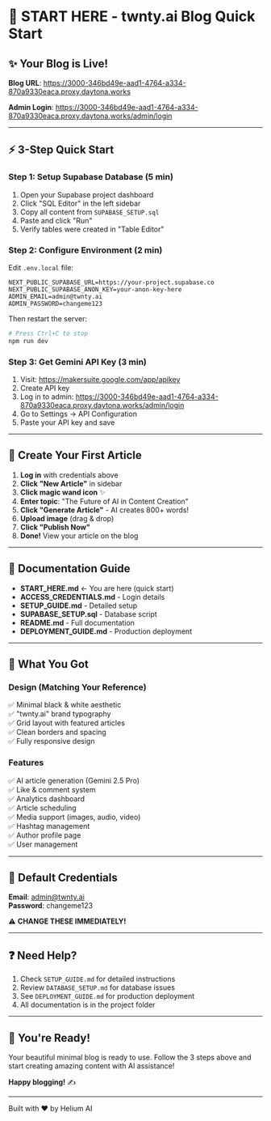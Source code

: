 # 🚀 START HERE - twnty.ai Blog Quick Start

## ✨ Your Blog is Live!

**Blog URL**: https://3000-346bd49e-aad1-4764-a334-870a9330eaca.proxy.daytona.works

**Admin Login**: https://3000-346bd49e-aad1-4764-a334-870a9330eaca.proxy.daytona.works/admin/login

---

## ⚡ 3-Step Quick Start

### Step 1: Setup Supabase Database (5 min)

1. Open your Supabase project dashboard
2. Click "SQL Editor" in the left sidebar
3. Copy all content from `SUPABASE_SETUP.sql`
4. Paste and click "Run"
5. Verify tables were created in "Table Editor"

### Step 2: Configure Environment (2 min)

Edit `.env.local` file:

```env
NEXT_PUBLIC_SUPABASE_URL=https://your-project.supabase.co
NEXT_PUBLIC_SUPABASE_ANON_KEY=your-anon-key-here
ADMIN_EMAIL=admin@twnty.ai
ADMIN_PASSWORD=changeme123
```

Then restart the server:
```bash
# Press Ctrl+C to stop
npm run dev
```

### Step 3: Get Gemini API Key (3 min)

1. Visit: https://makersuite.google.com/app/apikey
2. Create API key
3. Log in to admin: https://3000-346bd49e-aad1-4764-a334-870a9330eaca.proxy.daytona.works/admin/login
4. Go to Settings → API Configuration
5. Paste your API key and save

---

## 🎯 Create Your First Article

1. **Log in** with credentials above
2. **Click "New Article"** in sidebar
3. **Click magic wand icon** ✨
4. **Enter topic**: "The Future of AI in Content Creation"
5. **Click "Generate Article"** - AI creates 800+ words!
6. **Upload image** (drag & drop)
7. **Click "Publish Now"**
8. **Done!** View your article on the blog

---

## 📖 Documentation Guide

- **START_HERE.md** ← You are here (quick start)
- **ACCESS_CREDENTIALS.md** - Login details
- **SETUP_GUIDE.md** - Detailed setup
- **SUPABASE_SETUP.sql** - Database script
- **README.md** - Full documentation
- **DEPLOYMENT_GUIDE.md** - Production deployment

---

## 🎨 What You Got

### Design (Matching Your Reference)
✅ Minimal black & white aesthetic  
✅ "twnty.ai" brand typography  
✅ Grid layout with featured articles  
✅ Clean borders and spacing  
✅ Fully responsive design  

### Features
✅ AI article generation (Gemini 2.5 Pro)  
✅ Like & comment system  
✅ Analytics dashboard  
✅ Article scheduling  
✅ Media support (images, audio, video)  
✅ Hashtag management  
✅ Author profile page  
✅ User management  

---

## 🔑 Default Credentials

**Email**: admin@twnty.ai  
**Password**: changeme123

⚠️ **CHANGE THESE IMMEDIATELY!**

---

## ❓ Need Help?

1. Check `SETUP_GUIDE.md` for detailed instructions
2. Review `DATABASE_SETUP.md` for database issues
3. See `DEPLOYMENT_GUIDE.md` for production deployment
4. All documentation is in the project folder

---

## 🎉 You're Ready!

Your beautiful minimal blog is ready to use. Follow the 3 steps above and start creating amazing content with AI assistance!

**Happy blogging!** ✍️

---

Built with ❤️ by Helium AI